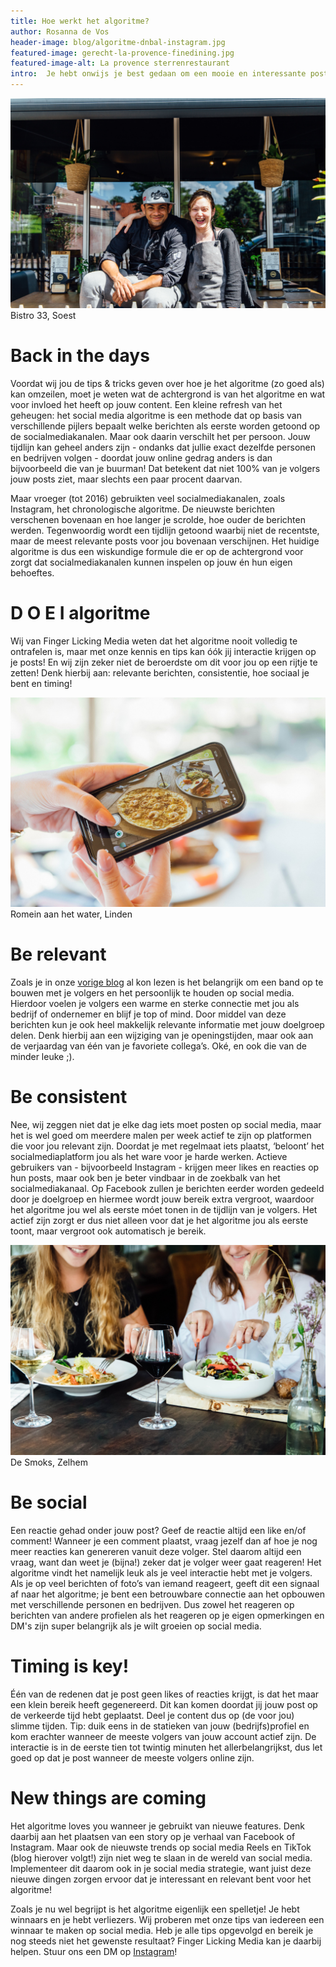 ```yaml
---
title: Hoe werkt het algoritme? 
author: Rosanna de Vos
header-image: blog/algoritme-dnbal-instagram.jpg
featured-image: gerecht-la-provence-finedining.jpg
featured-image-alt: La provence sterrenrestaurant
intro:  ⁠Je hebt onwijs je best gedaan om een mooie en interessante post te maken, je post het en vervolgens is er geen tot bijna geen interactie op jouw bericht. Herken jij dit? Zó frustrerend; het algoritme op de socialmediakanalen! Door deze boosdoener wordt het iedereen steeds moeilijker gemaakt om doelgroepen te bereiken, meer volgers te krijgen en de betrokkenheid bij de berichten te verbeteren. Daarom wordt het hoogtijd dat wij jou uitleggen wat het algoritme is en hoe jij alsnog je socialmediakanaal kunt laten groeien! Ready, set, go...!  
---
```


![Gezellig op het terras](/assets/images/blog/bistro-restaurant-personen-33.jpg)
Bistro 33, Soest

# Back in the days
Voordat wij jou de tips & tricks geven over hoe je het algoritme (zo goed als) kan omzeilen, moet je weten wat de achtergrond is van het algoritme en wat voor invloed het heeft op jouw content. Een kleine refresh van het geheugen: het social media algoritme is een methode dat op basis van verschillende pijlers bepaalt welke berichten als eerste worden getoond op de socialmediakanalen. Maar ook daarin verschilt het per persoon. Jouw tijdlijn kan geheel anders zijn - ondanks dat jullie exact dezelfde personen en bedrijven volgen - doordat jouw online gedrag anders is dan bijvoorbeeld die van je buurman! Dat betekent dat niet 100% van je volgers jouw posts ziet, maar slechts een paar procent daarvan.

Maar vroeger (tot 2016) gebruikten veel socialmediakanalen, zoals Instagram, het chronologische algoritme. De nieuwste berichten verschenen bovenaan en hoe langer je scrolde, hoe ouder de berichten werden. Tegenwoordig wordt een tijdlijn getoond waarbij niet de recentste, maar de meest relevante posts voor jou bovenaan verschijnen. Het huidige algoritme is dus een wiskundige formule die er op de achtergrond voor zorgt dat socialmediakanalen kunnen inspelen op jouw én hun eigen behoeftes. 

# D O E I algoritme 
Wij van Finger Licking Media weten dat het algoritme nooit volledig te ontrafelen is, maar met onze kennis en tips kan óók jij interactie krijgen op je posts! En wij zijn zeker niet de beroerdste om dit voor jou op een rijtje te zetten! Denk hierbij aan: relevante berichten, consistentie, hoe sociaal je bent en timing! 

![Gast maakt foto](/assets/images/blog/foto-van-romein-gerecht.jpg)
Romein aan het water, Linden

# Be relevant
Zoals je in onze [vorige blog](https://fingerlicking.media/blog/van_instagramvolgers_naar_klanten_en_terug) al kon lezen is het belangrijk om een band op te bouwen met je volgers en het persoonlijk te houden op social media. Hierdoor voelen je volgers een warme en sterke connectie met jou als bedrijf of ondernemer en blijf je top of mind. Door middel van deze berichten kun je ook heel makkelijk relevante informatie met jouw doelgroep delen. Denk hierbij aan een wijziging van je openingstijden, maar ook aan de verjaardag van één van je favoriete collega’s. Oké, en ook die van de minder leuke ;). 

# Be consistent
Nee, wij zeggen niet dat je elke dag iets moet posten op social media, maar het is wel goed om meerdere malen per week actief te zijn op  platformen die voor jou relevant zijn. Doordat je met regelmaat iets plaatst, ‘beloont’ het socialmediaplatform jou als het ware voor je harde werken. Actieve gebruikers van - bijvoorbeeld Instagram - krijgen meer likes en reacties op hun posts, maar ook ben je beter vindbaar in de zoekbalk van het socialmediakanaal. Op Facebook zullen je berichten eerder worden gedeeld door je doelgroep en hiermee wordt jouw bereik extra vergroot, waardoor het algoritme jou wel als eerste móet tonen in de tijdlijn van je volgers. Het actief zijn zorgt er dus niet alleen voor dat je het algoritme jou als eerste toont, maar vergroot ook automatisch je bereik. 

![Samen eten aan tafel](/assets/images/blog/smoks-eten-samen-zelhem.jpg)
De Smoks, Zelhem

# Be social 
Een reactie gehad onder jouw post? Geef de reactie altijd een like en/of comment! Wanneer je een comment plaatst, vraag jezelf dan af hoe je nog meer reacties kan genereren vanuit deze volger. Stel daarom altijd een vraag, want dan weet je (bijna!) zeker dat je volger weer gaat reageren! Het algoritme vindt het namelijk leuk als je veel interactie hebt met je volgers. Als je op veel berichten of foto’s van iemand reageert, geeft dit een signaal af naar het algoritme; je bent een betrouwbare connectie aan het opbouwen met verschillende personen en bedrijven. Dus zowel het reageren op berichten van andere profielen als het reageren op je eigen opmerkingen en DM's zijn super belangrijk als je wilt groeien op social media.

# Timing is key! 
⁠Één van de redenen dat je post geen likes of reacties krijgt, is dat het maar een klein bereik heeft gegenereerd. Dit kan komen doordat jij jouw post op de verkeerde tijd hebt geplaatst.⁠ Deel je content dus op (de voor jou) slimme tijden. Tip: duik eens in de statieken van jouw (bedrijfs)profiel en kom erachter wanneer de meeste volgers van jouw account actief zijn. De interactie is in de eerste tien tot twintig minuten het allerbelangrijkst, dus let goed op dat je post wanneer de meeste volgers online zijn.

# New things are coming
Het algoritme loves you wanneer je gebruikt van nieuwe features. Denk daarbij aan het plaatsen van een story op je verhaal van Facebook of Instagram. Maar ook de nieuwste trends op social media Reels en TikTok (blog hierover volgt!) zijn niet weg te slaan in de wereld van social media. Implementeer dit daarom ook in je social media strategie, want juist deze nieuwe dingen zorgen ervoor dat je interessant en relevant bent voor het algoritme! 

Zoals je nu wel begrijpt is het algoritme eigenlijk een spelletje! Je hebt winnaars en je hebt verliezers. Wij proberen met onze tips van iedereen een winnaar te maken op social media. Heb je alle tips opgevolgd en bereik je nog steeds niet het gewenste resultaat? Finger Licking Media kan je daarbij helpen. Stuur ons een DM op [Instagram](https://www.instagram.com/fingerlicking.media/)! 
